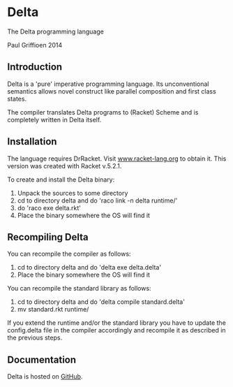 Delta
=====

The Delta programming language

Paul Griffioen 2014


Introduction
-----------

Delta is a 'pure' imperative programming language. Its unconventional
semantics allows novel construct like parallel composition and first
class states.

The compiler translates Delta programs to (Racket) Scheme and is
completely written in Delta itself.


Installation
------------

The language requires DrRacket. Visit www.racket-lang.org to obtain it. This 
version was created with Racket v.5.2.1.

To create and install the Delta binary:

1. Unpack the sources to some directory 
2. cd to directory delta and do 'raco link -n delta runtime/'
3. do 'raco exe delta.rkt'
4. Place the binary somewhere the OS will find it


Recompiling Delta
-----------------

You can recompile the compiler as follows:

1. cd to directory delta and do 'delta exe delta.delta'
2. Place the binary somewhere the OS will find it

You can recompile the standard library as follows:

1. cd to directory delta and do 'delta compile standard.delta'
2. mv standard.rkt runtime/

If you extend the runtime and/or the standard library you have to
update the config.delta file in the compiler accordingly and recompile
it as described in the previous steps.


Documentation
-------------

Delta is hosted on [GitHub][home].

[home]: http://pgriffel.github.io/delta/
